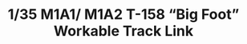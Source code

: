 ---
layout: product
title: "1/35 M1A1/ M1A2 T-158 “Big Foot” Workable Track Link"
price: "3000" 
desc: "Maketa"
img_path: "/assets/img/RFM5009.jpg"
brand: "N/A"
available: false
special_offer: false
new: false
soon: false
cat: "010000"
subcat: "010800"
subsubcat: "0N/A"
sifra: "RFM5009"
---